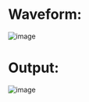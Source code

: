 # Waveform:
![image](https://github.com/Shivakumar-17/Electronic-Voting-Machine/assets/136796176/ef65b61a-1ada-4279-84db-4649179a07a6)

# Output:
![image](https://github.com/Shivakumar-17/Electronic-Voting-Machine/assets/136796176/d796841d-c7b9-4228-8af0-31c531a5c533)

